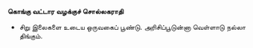 **கொங்கு வட்டார வழக்குச் சொல்லகராதி**
- சிறு இலைகளை உடைய ஒருவகைப் பூண்டு. அரிசிப்பூடுன்னா வெள்ளாடு நல்லா திங்கும்.

